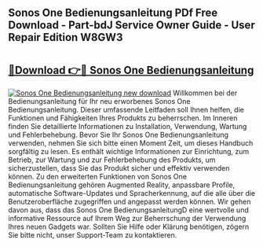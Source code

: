## Sonos One Bedienungsanleitung PDf Free Download - Part-bdJ Service Owner Guide - User Repair Edition W8GW3

# <h2><a href="http://df0gqcm.blite.top/?on=Sonos+One+Bedienungsanleitung">🔗Download 👉🔴 Sonos One Bedienungsanleitung</a></h2>

[![Sonos One Bedienungsanleitung new download](https://i.imgur.com/lujVjoI.png)](http://df0gqcm.blite.top/?on=Sonos+One+Bedienungsanleitung)
Willkommen bei der Bedienungsanleitung für Ihr neu erworbenes Sonos One Bedienungsanleitung. Dieser umfassende Leitfaden soll Ihnen helfen, die Funktionen und Fähigkeiten Ihres Produkts zu beherrschen. Im Inneren finden Sie detaillierte Informationen zu Installation, Verwendung, Wartung und Fehlerbehebung. Bevor Sie Ihr Sonos One Bedienungsanleitung verwenden, nehmen Sie sich bitte einen Moment Zeit, um dieses Handbuch sorgfältig zu lesen. Es enthält wichtige Informationen zur Einrichtung, zum Betrieb, zur Wartung und zur Fehlerbehebung des Produkts, um sicherzustellen, dass Sie das Produkt sicher und effektiv verwenden können. Zu den erweiterten Funktionen von Sonos One Bedienungsanleitung gehören Augmented Reality, anpassbare Profile, automatische Software-Updates und Spracherkennung, auf die alle über die Benutzeroberfläche zugegriffen und angepasst werden können. Wir gehen davon aus, dass das Sonos One BedienungsanleitungD eine wertvolle und informative Ressource auf Ihrem Weg zur Beherrschung der Verwendung Ihres neuen Gadgets war. Sollten Sie Hilfe oder Klärung benötigen, zögern Sie bitte nicht, unser Support-Team zu kontaktieren.
